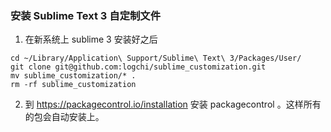 ### 安装 Sublime Text 3 自定制文件

1. 在新系统上 sublime 3 安装好之后

```console
cd ~/Library/Application\ Support/Sublime\ Text\ 3/Packages/User/
git clone git@github.com:logchi/sublime_customization.git
mv sublime_customization/* .
rm -rf sublime_customization
```

2. 到 https://packagecontrol.io/installation 安装 packagecontrol 。这样所有的包会自动安装上。
